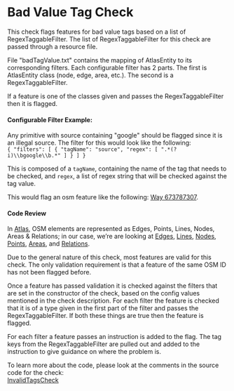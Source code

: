 # Bad Value Tag Check

This check flags features for bad value tags based on a list of RegexTaggableFilter. The list of RegexTaggableFilter for this check are passed through a resource file.

File "badTagValue.txt" contains the mapping of AtlasEntity to its corresponding filters.
Each configurable filter has 2 parts. The first is AtlasEntity class (node, edge, area, etc.). The second is a 
RegexTaggableFilter.

If a feature is one of the classes given and passes the RegexTaggableFilter then it is flagged.

#### Configurable Filter Example:

Any primitive with source containing "google" should be flagged since it is an illegal source.
The filter for this would look like the following:  
`{
   "filters": [
     {
       "tagName": "source",
       "regex": [
         ".*(?i)\\bgoogle\\b.*"
       ]
     }
   ]
 }`  
 
This is composed of a `tagName`, containing the name of the tag that needs to be checked, and `regex`, a list
of regex string that will be checked against the tag value.

This would flag an osm feature like the following: [Way 673787307](https://www.openstreetmap.org/way/673787307).

#### Code Review

In [Atlas](https://github.com/osmlab/atlas), OSM elements are represented as Edges, Points, Lines, Nodes, Areas & Relations; in our case, we’re are looking at
[Edges](https://github.com/osmlab/atlas/blob/dev/src/main/java/org/openstreetmap/atlas/geography/atlas/items/Edge.java),
[Lines](https://github.com/osmlab/atlas/blob/dev/src/main/java/org/openstreetmap/atlas/geography/atlas/items/Line.java),
[Nodes](https://github.com/osmlab/atlas/blob/dev/src/main/java/org/openstreetmap/atlas/geography/atlas/items/Node.java),
[Points](https://github.com/osmlab/atlas/blob/dev/src/main/java/org/openstreetmap/atlas/geography/atlas/items/Point.java),
[Areas](https://github.com/osmlab/atlas/blob/dev/src/main/java/org/openstreetmap/atlas/geography/atlas/items/Area.java), and
[Relations](https://github.com/osmlab/atlas/blob/dev/src/main/java/org/openstreetmap/atlas/geography/atlas/items/Relation.java).

Due to the general nature of this check, most features are valid for this check.
The only validation requirement is that a feature of the same OSM ID has not been flagged before. 

Once a feature has passed validation it is checked against the filters that are set in the constructor of the check, based on the config values mentioned in the check description.
For each filter the feature is checked that it is of a type given in the first part of the filter
and passes the RegexTaggableFilter. If both these things are true then the feature is flagged. 

For each filter a feature passes an instruction is added to the flag. The tag keys from the RegexTaggableFilter 
are pulled out and added to the instruction to give guidance on where the problem is. 

To learn more about the code, please look at the comments in the source code for the check:  
[InvalidTagsCheck](../../src/main/java/org/openstreetmap/atlas/checks/validation/tag/BadValueTagCheck.java)
